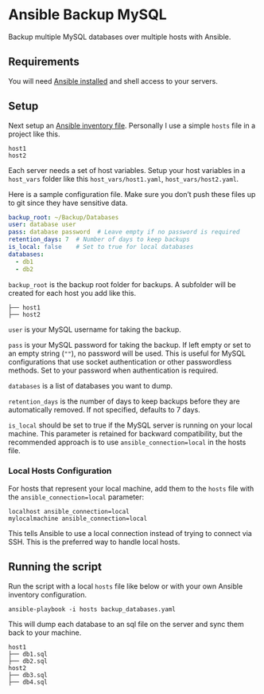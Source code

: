 # Ansible Backup MySQL

Backup multiple MySQL databases over multiple hosts with Ansible.

## Requirements

You will need [Ansible installed](https://docs.ansible.com/ansible/latest/installation_guide/intro_installation.html) and shell access to your servers.

## Setup

Next setup an [Ansible inventory file](https://docs.ansible.com/ansible/latest/user_guide/intro_inventory.html). Personally I use a simple `hosts` file in a project like this.

```
host1
host2
```

Each server needs a set of host variables. Setup your host variables in a `host_vars` folder like this `host_vars/host1.yaml`, `host_vars/host2.yaml`.

Here is a sample configuration file. Make sure you don’t push these files up to git since they have sensitive data.

```yaml
backup_root: ~/Backup/Databases
user: database user
pass: database password  # Leave empty if no password is required
retention_days: 7  # Number of days to keep backups
is_local: false    # Set to true for local databases
databases:
  - db1
  - db2
```

`backup_root` is the backup root folder for backups. A subfolder will be created for each host you add like this.

```
├── host1
├── host2
```

`user` is your MySQL username for taking the backup.

`pass` is your MySQL password for taking the backup. If left empty or set to an empty string (`""`), no password will be used. This is useful for MySQL configurations that use socket authentication or other passwordless methods. Set to your password when authentication is required.

`databases` is a list of databases you want to dump.

`retention_days` is the number of days to keep backups before they are automatically removed. If not specified, defaults to 7 days.

`is_local` should be set to true if the MySQL server is running on your local machine. This parameter is retained for backward compatibility, but the recommended approach is to use `ansible_connection=local` in the hosts file.

### Local Hosts Configuration

For hosts that represent your local machine, add them to the `hosts` file with the `ansible_connection=local` parameter:

```
localhost ansible_connection=local
mylocalmachine ansible_connection=local
```

This tells Ansible to use a local connection instead of trying to connect via SSH. This is the preferred way to handle local hosts.

## Running the script

Run the script with a local `hosts` file like below or with your own Ansible inventory configuration.
```
ansible-playbook -i hosts backup_databases.yaml
```

This will dump each database to an sql file on the server and sync them back to your machine.
```
host1
├── db1.sql
├── db2.sql
host2
├── db3.sql
├── db4.sql
```